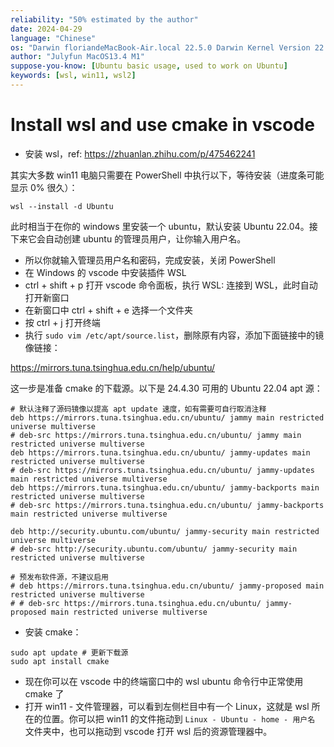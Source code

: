 ```yaml
---
reliability: "50% estimated by the author"
date: 2024-04-29
language: "Chinese"
os: "Darwin floriandeMacBook-Air.local 22.5.0 Darwin Kernel Version 22.5.0: Mon Apr 24 20:53:44 PDT 2023; root:xnu-8796.121.2~5/RELEASE_ARM64_T8103 arm64"
author: "Julyfun MacOS13.4 M1"
suppose-you-know: [Ubuntu basic usage, used to work on Ubuntu]
keywords: [wsl, win11, wsl2]
---
```


# Install wsl and use cmake in vscode

- 安装 wsl，ref: https://zhuanlan.zhihu.com/p/475462241

其实大多数 win11 电脑只需要在 PowerShell 中执行以下，等待安装（进度条可能显示 0% 很久）：

```
wsl --install -d Ubuntu
```

此时相当于在你的 windows 里安装一个 ubuntu，默认安装 Ubuntu 22.04。接下来它会自动创建 ubuntu 的管理员用户，让你输入用户名。

- 所以你就输入管理员用户名和密码，完成安装，关闭 PowerShell
- 在 Windows 的 vscode 中安装插件 WSL
- ctrl + shift + p 打开 vscode 命令面板，执行 WSL: 连接到 WSL，此时自动打开新窗口
- 在新窗口中 ctrl + shift + e 选择一个文件夹
- 按 ctrl + j 打开终端
- 执行 `sudo vim /etc/apt/source.list`，删除原有内容，添加下面链接中的镜像链接：

https://mirrors.tuna.tsinghua.edu.cn/help/ubuntu/

这一步是准备 cmake 的下载源。以下是 24.4.30 可用的 Ubuntu 22.04 apt 源： 

```
# 默认注释了源码镜像以提高 apt update 速度，如有需要可自行取消注释
deb https://mirrors.tuna.tsinghua.edu.cn/ubuntu/ jammy main restricted universe multiverse
# deb-src https://mirrors.tuna.tsinghua.edu.cn/ubuntu/ jammy main restricted universe multiverse
deb https://mirrors.tuna.tsinghua.edu.cn/ubuntu/ jammy-updates main restricted universe multiverse
# deb-src https://mirrors.tuna.tsinghua.edu.cn/ubuntu/ jammy-updates main restricted universe multiverse
deb https://mirrors.tuna.tsinghua.edu.cn/ubuntu/ jammy-backports main restricted universe multiverse
# deb-src https://mirrors.tuna.tsinghua.edu.cn/ubuntu/ jammy-backports main restricted universe multiverse

deb http://security.ubuntu.com/ubuntu/ jammy-security main restricted universe multiverse
# deb-src http://security.ubuntu.com/ubuntu/ jammy-security main restricted universe multiverse

# 预发布软件源，不建议启用
# deb https://mirrors.tuna.tsinghua.edu.cn/ubuntu/ jammy-proposed main restricted universe multiverse
# # deb-src https://mirrors.tuna.tsinghua.edu.cn/ubuntu/ jammy-proposed main restricted universe multiverse
```

- 安装 cmake：

```
sudo apt update # 更新下载源
sudo apt install cmake
```

- 现在你可以在 vscode 中的终端窗口中的 wsl ubuntu 命令行中正常使用 cmake 了
- 打开 win11 - 文件管理器，可以看到左侧栏目中有一个 Linux，这就是 wsl 所在的位置。你可以把 win11 的文件拖动到 `Linux - Ubuntu - home - 用户名` 文件夹中，也可以拖动到 vscode 打开 wsl 后的资源管理器中。

